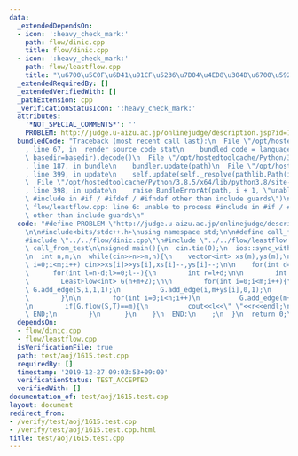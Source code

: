 ```yaml
---
data:
  _extendedDependsOn:
  - icon: ':heavy_check_mark:'
    path: flow/dinic.cpp
    title: flow/dinic.cpp
  - icon: ':heavy_check_mark:'
    path: flow/leastflow.cpp
    title: "\u6700\u5C0F\u6D41\u91CF\u5236\u7D04\u4ED8\u304D\u6700\u5927\u6D41"
  _extendedRequiredBy: []
  _extendedVerifiedWith: []
  _pathExtension: cpp
  _verificationStatusIcon: ':heavy_check_mark:'
  attributes:
    '*NOT_SPECIAL_COMMENTS*': ''
    PROBLEM: http://judge.u-aizu.ac.jp/onlinejudge/description.jsp?id=1615
  bundledCode: "Traceback (most recent call last):\n  File \"/opt/hostedtoolcache/Python/3.8.5/x64/lib/python3.8/site-packages/onlinejudge_verify/documentation/build.py\"\
    , line 67, in _render_source_code_stat\n    bundled_code = language.bundle(stat.path,\
    \ basedir=basedir).decode()\n  File \"/opt/hostedtoolcache/Python/3.8.5/x64/lib/python3.8/site-packages/onlinejudge_verify/languages/cplusplus.py\"\
    , line 187, in bundle\n    bundler.update(path)\n  File \"/opt/hostedtoolcache/Python/3.8.5/x64/lib/python3.8/site-packages/onlinejudge_verify/languages/cplusplus_bundle.py\"\
    , line 399, in update\n    self.update(self._resolve(pathlib.Path(included), included_from=path))\n\
    \  File \"/opt/hostedtoolcache/Python/3.8.5/x64/lib/python3.8/site-packages/onlinejudge_verify/languages/cplusplus_bundle.py\"\
    , line 398, in update\n    raise BundleErrorAt(path, i + 1, \"unable to process\
    \ #include in #if / #ifdef / #ifndef other than include guards\")\nonlinejudge_verify.languages.cplusplus_bundle.BundleErrorAt:\
    \ flow/leastflow.cpp: line 6: unable to process #include in #if / #ifdef / #ifndef\
    \ other than include guards\n"
  code: "#define PROBLEM \"http://judge.u-aizu.ac.jp/onlinejudge/description.jsp?id=1615\"\
    \n\n#include<bits/stdc++.h>\nusing namespace std;\n\n#define call_from_test\n\
    #include \"../../flow/dinic.cpp\"\n#include \"../../flow/leastflow.cpp\"\n#undef\
    \ call_from_test\n\nsigned main(){\n  cin.tie(0);\n  ios::sync_with_stdio(0);\n\
    \n  int n,m;\n  while(cin>>n>>m,n){\n    vector<int> xs(m),ys(m);\n    for(int\
    \ i=0;i<m;i++) cin>>xs[i]>>ys[i],xs[i]--,ys[i]--;\n\n    for(int d=0;d<=n;d++){\n\
    \      for(int l=n-d;l>=0;l--){\n        int r=l+d;\n\n        int S=n+m,T=n+m+1;\n\
    \        LeastFlow<int> G(n+m+2);\n\n        for(int i=0;i<m;i++){\n         \
    \ G.add_edge(S,i,1,1);\n          G.add_edge(i,m+ys[i],0,1);\n          G.add_edge(i,m+xs[i],0,1);\n\
    \        }\n\n        for(int i=0;i<n;i++)\n          G.add_edge(m+i,T,l,r);\n\
    \n        if(G.flow(S,T)==m){\n          cout<<l<<\" \"<<r<<endl;\n          goto\
    \ END;\n        }\n      }\n    }\n  END:\n    ;\n  }\n  return 0;\n}\n"
  dependsOn:
  - flow/dinic.cpp
  - flow/leastflow.cpp
  isVerificationFile: true
  path: test/aoj/1615.test.cpp
  requiredBy: []
  timestamp: '2019-12-27 09:03:53+09:00'
  verificationStatus: TEST_ACCEPTED
  verifiedWith: []
documentation_of: test/aoj/1615.test.cpp
layout: document
redirect_from:
- /verify/test/aoj/1615.test.cpp
- /verify/test/aoj/1615.test.cpp.html
title: test/aoj/1615.test.cpp
---
```

